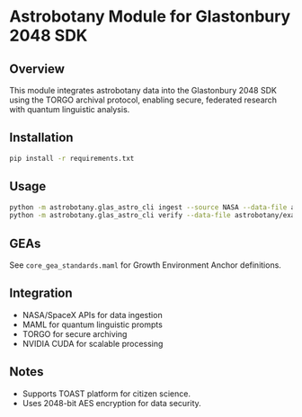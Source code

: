 # Astrobotany Module for Glastonbury 2048 SDK

## Overview
This module integrates astrobotany data into the Glastonbury 2048 SDK using the TORGO archival protocol, enabling secure, federated research with quantum linguistic analysis.

## Installation
```bash
pip install -r requirements.txt
```

## Usage
```bash
python -m astrobotany.glas_astro_cli ingest --source NASA --data-file astrobotany/examples/example_iss_data.torgo
python -m astrobotany.glas_astro_cli verify --data-file astrobotany/examples/example_iss_data.torgo
```

## GEAs
See `core_gea_standards.maml` for Growth Environment Anchor definitions.

## Integration
- NASA/SpaceX APIs for data ingestion
- MAML for quantum linguistic prompts
- TORGO for secure archiving
- NVIDIA CUDA for scalable processing

## Notes
- Supports TOAST platform for citizen science.
- Uses 2048-bit AES encryption for data security.